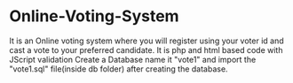 # Online-Voting-System
It is an Online voting system where you will register using your voter id and cast a vote to your preferred candidate.
It is php and html based code with JScript validation
Create a Database name it  "vote1" and import the "vote1.sql" file(inside db folder) after creating the database.
